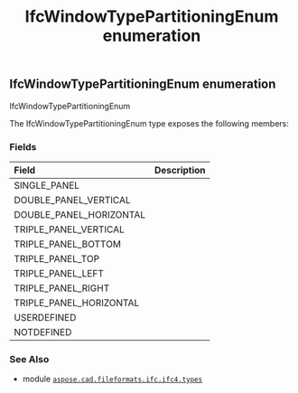 ﻿---
title: IfcWindowTypePartitioningEnum enumeration
second_title: Aspose.CAD for Python via .NET API References
description: 
type: docs
weight: 3950
url: /python-net/aspose.cad.fileformats.ifc.ifc4.types/ifcwindowtypepartitioningenum/
is_root: false
---

## IfcWindowTypePartitioningEnum enumeration

IfcWindowTypePartitioningEnum



The IfcWindowTypePartitioningEnum type exposes the following members:

### Fields
| Field | Description |
| :- | :- |
| SINGLE_PANEL |  |
| DOUBLE_PANEL_VERTICAL |  |
| DOUBLE_PANEL_HORIZONTAL |  |
| TRIPLE_PANEL_VERTICAL |  |
| TRIPLE_PANEL_BOTTOM |  |
| TRIPLE_PANEL_TOP |  |
| TRIPLE_PANEL_LEFT |  |
| TRIPLE_PANEL_RIGHT |  |
| TRIPLE_PANEL_HORIZONTAL |  |
| USERDEFINED |  |
| NOTDEFINED |  |



### See Also
* module [`aspose.cad.fileformats.ifc.ifc4.types`](..)
